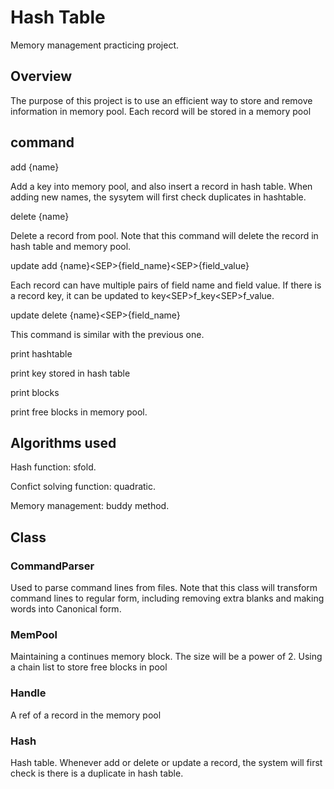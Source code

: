 # Hash Table

Memory management practicing project.

## Overview

The purpose of this project is to use an efficient way to store and remove information in memory pool. Each record will be stored in a memory pool

## command

add {name}

Add a key into memory pool, and also insert a record in hash table. When adding new names, the sysytem will first check duplicates in hashtable.

delete {name}

Delete a record from pool. Note that this command will delete the record in hash table and memory pool.

update add {name}\<SEP>{field_name}\<SEP>{field_value}
  
Each record can have multiple pairs of field name and field value. If there is a record key, it can be updated to key\<SEP>f_key\<SEP>f_value.
  
update delete {name}\<SEP>{field_name}

This command is similar with the previous one.

print hashtable

print key stored in hash table

print blocks

print free blocks in memory pool.

## Algorithms used

Hash function: sfold.

Confict solving function: quadratic.

Memory management: buddy method.

## Class

### CommandParser

Used to parse command lines from files. Note that this class will transform command lines to regular form, including removing extra blanks and making words into Canonical form.

### MemPool

Maintaining a continues memory block. The size will be a power of 2. Using a chain list to store free blocks in pool

### Handle

A ref of a record in the memory pool

### Hash

Hash table. Whenever add or delete or update a record, the system will first check is there is a duplicate in hash table.
